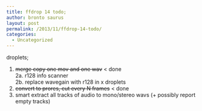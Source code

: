 ```yaml
---
title: ffdrop 14 todo;
author: bronto saurus
layout: post
permalink: /2013/11/ffdrop-14-todo/
categories:
  - Uncategorized
---
```

droplets;

1. <del datetime="2013-11-14T11:59:42+00:00">merge copy one mov and one wav</del> < done  
2a. r128 info scanner  
2b. replace wavegain with r128 in x droplets  
3. <del datetime="2013-11-14T11:59:42+00:00">convert to prores, cut every N frames</del> < done  
4. smart extract all tracks of audio to mono/stereo wavs (+ possibly report empty tracks)